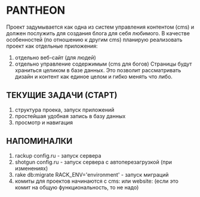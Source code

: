 PANTHEON
========

Проект задумывается как одна из систем управления контентом (cms) и 
должен послужить для создания блога для себя любимого. В качестве
особенностей (по отношению к другим cms) планирую реализовать
проект как отдельные приложения: 
1. отдельно веб-сайт (для людей)
2. отдельно управление содержимым (cms для богов)
Страницы будут храниться целиком в базе данных. Это позволит
рассматривать дизайн и контент как единое целом и гибко менять
что либо.


ТЕКУЩИЕ ЗАДАЧИ (СТАРТ)
----------------------

1. структура проека, запуск приложений
2. простейшая удобная запись в базу данных
3. просмотр и навигация


НАПОМИНАЛКИ
-----------
1. rackup config.ru  - запуск сервера
2. shotgun config.ru - запуск сервера с автоперезагрузкой (при изменениях)
3. rake db:migrate RACK_ENV='environment' - запуск миграций
4. комиты для проектов начинаются с cms: или website: (если это комит на общую
функциональность, то не надо)